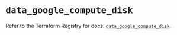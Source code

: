 # `data_google_compute_disk`

Refer to the Terraform Registry for docs: [`data_google_compute_disk`](https://registry.terraform.io/providers/hashicorp/google/5.41.0/docs/data-sources/compute_disk).
